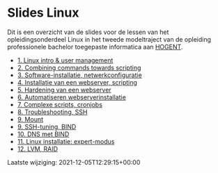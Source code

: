 # Slides Linux

Dit is een overzicht van de slides voor de lessen van het opleidingsonderdeel Linux in het tweede modeltraject van de opleiding professionele bachelor toegepaste informatica aan [HOGENT](https://www.hogent.be/).

- [1. Linux intro &amp; user management](01-linux-intro.html)
- [2. Combining commands towards scripting](02-towards-scripting.html)
- [3. Software-installatie, netwerkconfiguratie](03-software-installatie.html)
- [4. Installatie van een webserver, scripting](04-installatie-webserver.html)
- [5. Hardening van een webserver](05-hardening.html)
- [6. Automatiseren webserverinstallatie](06-automatiseren.html)
- [7. Complexe scripts, cronjobs](07-scripting-cronjobs.html)
- [8. Troubleshooting, SSH](08-troubleshooting.html)
- [9. Mount](09-mount.html)
- [9. SSH-tuning, BIND](09-ssh-bind.html)
- [10. DNS met BIND](10-bind.html)
- [11. Linux installatie: expert-modus](11-expert-installatie.html)
- [12. LVM, RAID](12-LVM-RAID.html)

Laatste wijziging: 2021-12-05T12:29:15+00:00
